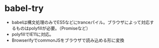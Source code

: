 # babel-try

- babelは構文処理のみでES5などにtranceパイル。ブラウザによって対応するものはpolyfillが必要。（Promiseなど）
- polyfillでIE11に対応。
- BrowserifyでcommonJSをブラウザで読み込める形に変換